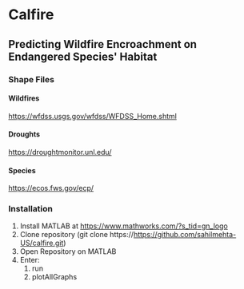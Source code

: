 # Calfire

## Predicting Wildfire Encroachment on Endangered Species' Habitat

### Shape Files

#### Wildfires

https://wfdss.usgs.gov/wfdss/WFDSS_Home.shtml

#### Droughts

https://droughtmonitor.unl.edu/

#### Species

https://ecos.fws.gov/ecp/

### Installation

1. Install MATLAB at https://www.mathworks.com/?s_tid=gn_logo
2. Clone repository (git clone https://https://github.com/sahilmehta-US/calfire.git)
3. Open Repository on MATLAB
4. Enter:
    1. run
    2. plotAllGraphs
